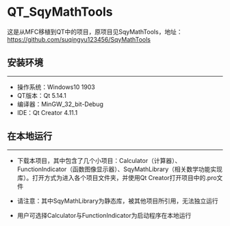 # QT_SqyMathTools
这是从MFC移植到QT中的项目，原项目见SqyMathTools，地址：https://github.com/suqingyu123456/SqyMathTools

## 安装环境
---
- 操作系统：Windows10 1903
- QT版本：Qt 5.14.1
- 编译器：MinGW_32_bit-Debug
- IDE：Qt Creator 4.11.1

## 在本地运行
---

- 下载本项目，其中包含了几个小项目：Calculator（计算器）、FunctionIndicator（函数图像显示器）、SqyMathLibrary（相关数学功能实现库）。打开方式为进入各个项目文件夹，并使用Qt Creator打开项目中的.pro文件

- 请注意：其中SqyMathLibrary为静态库，被其他项目所引用，无法独立运行

- 用户可选择Calculator与FunctionIndicator为启动程序在本地运行
